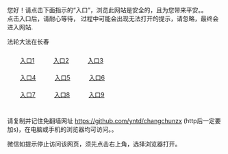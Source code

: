 您好！请点击下面指示的“入口”，浏览此网站是安全的，且为您带来平安。。 <br/>
点击入口后，请耐心等待， 过程中可能会出现无法打开的提示，请忽略，最终会进入网站. </br>

法轮大法在长春<br/>
<div style="padding:10px"><a style="margin:20px" target="_blank" href="https://dm2wtk85wgyh8.cloudfront.net/2Qpsp?hbmln" id="ccLink1" rel="nofollow">入口1</a> <a target="_blank" style="margin:20px" href="https://d3ocwys6vi14nk.cloudfront.net/2Qpsp?qxszsnu" id="ccLink2" rel="nofollow">入口2</a> <a style="margin:20px" target="_blank" href="https://d2ql7y1wniyq2g.cloudfront.net/2Qpsp?ujrbxjy" id="ccLink3" rel="nofollow">入口3</a></div>

<div style="padding:10px" ><a style="margin:20px" target="_blank" href="https://dm2wtk85wgyh8.cloudfront.net/2Qpsp?hbmln" id="ccLink4" rel="nofollow">入口4</a> <a style="margin:20px" href="https://d3ocwys6vi14nk.cloudfront.net/2Qpsp?qxszsnu" target="_blank" id="ccLink5" rel="nofollow">入口5</a> <a style="margin:20px" href="https://d2ql7y1wniyq2g.cloudfront.net/2Qpsp?ujrbxjy" target="_blank" id="ccLink6" rel="nofollow">入口6</a></div>

<div style="padding:10px"><a style="margin:20px" target="_blank" href="https://dm2wtk85wgyh8.cloudfront.net/2Qpsp?hbmln" id="ccLink7" rel="nofollow">入口7</a> <a style="margin:20px" href="https://d3ocwys6vi14nk.cloudfront.net/2Qpsp?qxszsnu" target="_blank" id="ccLink8" rel="nofollow">入口8</a> <a style="margin:20px" target="_blank" href="https://d2ql7y1wniyq2g.cloudfront.net/2Qpsp?ujrbxjy" id="ccLink9" rel="nofollow">入口9</a></div>

<br/>



请复制并记住免翻墙网址 https://github.com/yntd/changchunzx (http后一定要加s)，在电脑或手机的浏览器均可访问。。<br/>

微信如提示停止访问该网页，须先点击右上角，选择浏览器打开。
